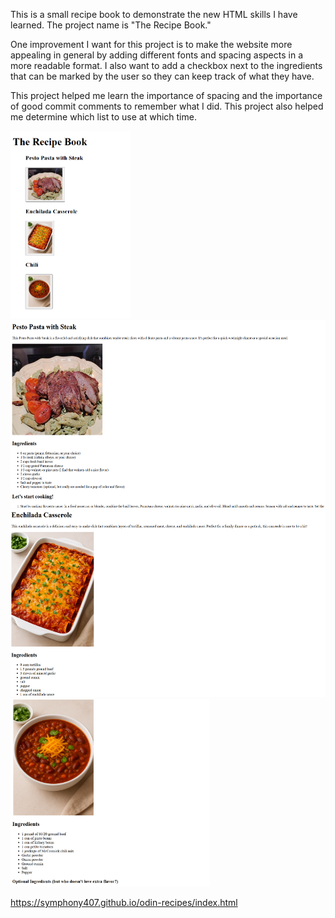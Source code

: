 This is a small recipe book to demonstrate the new HTML skills I have learned. The project name is "The Recipe Book." 

One improvement I want for this project is to make the website more appealing in general by adding different fonts and spacing aspects in a more readable format. I also want to add a checkbox next to the ingredients that can be marked by the user so they can keep track of what they have.

This project helped me learn the importance of spacing and the importance of good commit comments to remember what I did. This project also helped me determine which list to use at which time. 

<img src="Screenshot 2025-09-18 213345.png" height= 300>
<img src= "Screenshot 2025-09-18 213554.png" height = 300>
<img src= "Screenshot 2025-09-18 213714.png" height = 300>
<img src= "Screenshot 2025-09-18 213822.png" height= 300>

https://symphony407.github.io/odin-recipes/index.html
